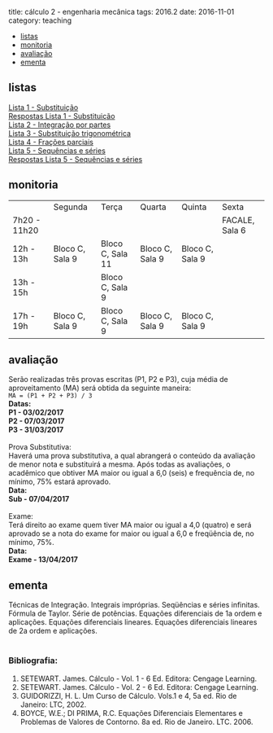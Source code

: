 title: cálculo 2 - engenharia mecânica
tags: 2016.2
date: 2016-11-01
category: teaching

<!-- Header -->
<section>
	<ul class="actions">
		<li><a href="#exercises" class="button scrolly">listas</a></li>
		<li><a href="#tutor" class="button scrolly">monitoria</a></li>
		<li><a href="#exams" class="button scrolly">avaliação</a></li>
		<li><a href="#silabus" class="button scrolly">ementa</a></li>
	</ul>
</section>

<!-- Exercises -->
<section id="exercises">
	<h2>listas</h2>
	<div class="row">
		<article class="12u 12u$(xsmall) work-item">
			<a href="{filename}/listas/substituicao.pdf">Lista 1 - Substituição</a><br>
			<a href="{filename}/listas/substituicao-sol.pdf">Respostas Lista 1 - Substituição</a><br>
			<a href="{filename}/listas/por-partes.pdf">Lista 2 - Integração por partes</a><br>
			<a href="{filename}/listas/sub-trigonometrica.pdf">Lista 3 - Substituição trigonométrica</a><br>
			<a href="{filename}/listas/fracoes-parciais.pdf">Lista 4 - Frações parciais</a><br>
			<a href="{filename}/listas/sequencias-series.pdf">Lista 5 - Sequências e séries</a><br>
			<a href="{filename}/listas/sequencias-series-sol.pdf">Respostas Lista 5 - Sequências e séries</a><br>
		</article>
	</div>
</section>

<!-- Tutor -->
<section id="tutor">
	<h2>monitoria</h2>
	<div class="row">
		<article class="12u 12u$(xsmall) work-item">
			<table>
				<tr>
					<td></td>
					<td>Segunda</td>
					<td>Terça</td>
					<td>Quarta</td>
					<td>Quinta</td>
					<td>Sexta</td>
				</tr>
				<tr>
					<td>7h20 - 11h20</td>
					<td></td>
					<td></td>
					<td></td>
					<td></td>
					<td>FACALE, Sala 6</td>
				</tr>
				<tr>
					<td>12h - 13h</td>
					<td>Bloco C, Sala 9</td>
					<td>Bloco C, Sala 11</td>
					<td>Bloco C, Sala 9</td>
					<td>Bloco C, Sala 9</td>
					<td></td>
				</tr>
				<tr>
					<td>13h - 15h</td>
					<td></td>
					<td>Bloco C, Sala 9</td>
					<td></td>
					<td></td>
					<td></td>
				</tr>
				<tr>
					<td>17h - 19h</td>
					<td>Bloco C, Sala 9</td>
					<td>Bloco C, Sala 9</td>
					<td>Bloco C, Sala 9</td>
					<td>Bloco C, Sala 9</td>
					<td></td>
				</tr>
			</table>
		</article>
	</div>
</section>

<!-- Exams -->
<section id="exams">
	<h2>avaliação</h2>
	<div class="row">
		<article class="12u 12u$(xsmall) work-item">
			Serão realizadas três provas escritas (P1, P2 e P3), cuja média de
			aproveitamento (MA) será obtida da seguinte maneira:<br />
			<code>MA = (P1 + P2 + P3) / 3</code><br />
			<b>Datas:<br />
				P1 - 03/02/2017<br />
				P2 - 07/03/2017<br />
				P3 - 31/03/2017</b><br />
			<br />
			Prova Substitutiva:<br />
			Haverá uma prova substitutiva, a qual abrangerá o conteúdo da avaliação de menor nota e substituirá a mesma.
			Após todas as avaliações, o acadêmico que obtiver MA maior ou igual a 6,0 (seis) e frequência de, no mínimo, 75% estará aprovado. <br/>
			<b>Data:<br />
				Sub - 07/04/2017</b><br />
			<br />
			Exame:<br />
			Terá direito ao exame quem tiver MA maior ou igual a 4,0 (quatro) e será
			aprovado se a nota do exame for maior ou igual a 6,0 e freqüência de, no mínimo, 75%.<br />
			<b>Data:<br />
				Exame - 13/04/2017</b><br />
		</article>
	</div>
</section>

<!-- Silabus -->
<section id="silabus">
	<h2>ementa</h2>
	<div class="row">
		<article class="12u 12u$(xsmall) work-item">
			Técnicas de Integração. Integrais impróprias. Seqüências e séries infinitas. Fórmula de Taylor.
			Série de potências. Equações diferenciais de 1a ordem e aplicações. Equações diferenciais lineares.
			Equações diferenciais lineares de 2a ordem e aplicações.
			<br /><br />
			<h3>Bibliografia:</h3>
			<ol>
				<li>SETEWART. James. Cálculo - Vol. 1 - 6 Ed. Editora: Cengage Learning.</li>
				<li>SETEWART. James. Cálculo - Vol. 2 - 6 Ed. Editora: Cengage Learning.</li>
				<li>GUIDORIZZI, H. L. Um Curso de Cálculo. Vols.1 e 4, 5a ed. Rio de Janeiro: LTC, 2002.</li>
				<li>BOYCE, W.E.; DI PRIMA, R.C. Equações Diferenciais Elementares e Problemas de Valores de Contorno. 8a ed. Rio de Janeiro. LTC. 2006.</li>
			</ol>
		</article>
	</div>
</section>
